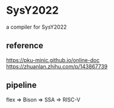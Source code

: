 # SysY2022
a compiler for SysY2022

## reference

https://pku-minic.github.io/online-doc
https://zhuanlan.zhihu.com/p/143867739

## pipeline

flex => Bison => SSA => RISC-V

